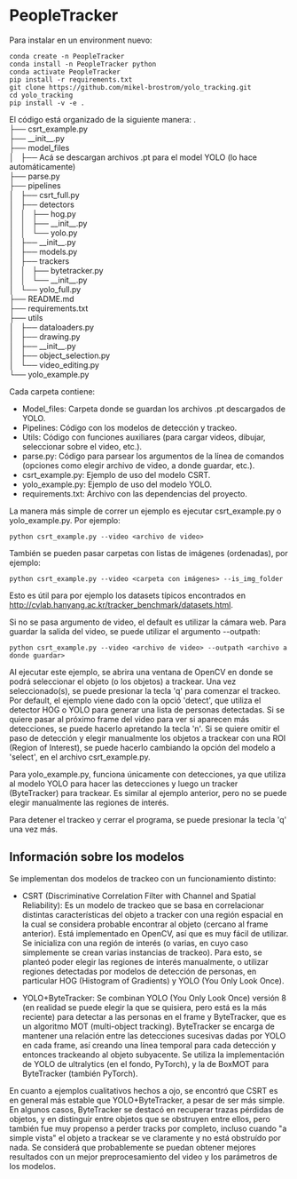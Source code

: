 # PeopleTracker

Para instalar en un environment nuevo:

```
conda create -n PeopleTracker
conda install -n PeopleTracker python
conda activate PeopleTracker
pip install -r requirements.txt
git clone https://github.com/mikel-brostrom/yolo_tracking.git
cd yolo_tracking
pip install -v -e .
```

El código está organizado de la siguiente manera:
.  
├── csrt_example.py  
├── \_\_init\_\_.py  
├── model_files  
│   ├── Acá se descargan archivos .pt para el model YOLO (lo hace automáticamente)  
├── parse.py  
├── pipelines  
│   ├── csrt_full.py  
│   ├── detectors  
│   │   ├── hog.py  
│   │   ├── \_\_init\_\_.py  
│   │   └── yolo.py  
│   ├── \_\_init\_\_.py  
│   ├── models.py  
│   ├── trackers  
│   │   ├── bytetracker.py  
│   │   └── \_\_init\_\_.py  
│   └── yolo_full.py  
├── README.md  
├── requirements.txt  
├── utils  
│   ├── dataloaders.py  
│   ├── drawing.py  
│   ├── \_\_init\_\_.py  
│   ├── object_selection.py  
│   └── video_editing.py  
└── yolo_example.py  

Cada carpeta contiene:

* Model_files: Carpeta donde se guardan los archivos .pt descargados de YOLO.
* Pipelines: Código con los modelos de detección y trackeo.
* Utils: Código con funciones auxiliares (para cargar videos, dibujar, seleccionar sobre el video, etc.).
* parse.py: Código para parsear los argumentos de la línea de comandos (opciones como elegir archivo de video, a donde guardar, etc.).
* csrt_example.py: Ejemplo de uso del modelo CSRT.
* yolo_example.py: Ejemplo de uso del modelo YOLO.
* requirements.txt: Archivo con las dependencias del proyecto.

La manera más simple de correr un ejemplo es ejecutar csrt_example.py o yolo_example.py. Por ejemplo:

```
python csrt_example.py --video <archivo de video>
```

También se pueden pasar carpetas con listas de imágenes (ordenadas), por ejemplo:

```
python csrt_example.py --video <carpeta con imágenes> --is_img_folder
```

Esto es útil para por ejemplo los datasets típicos encontrados en http://cvlab.hanyang.ac.kr/tracker_benchmark/datasets.html.

Si no se pasa argumento de video, el default es utilizar la cámara web. Para guardar la salida del video, se puede utilizar el argumento --outpath:

```
python csrt_example.py --video <archivo de video> --outpath <archivo a donde guardar>
```

Al ejecutar este ejemplo, se abrira una ventana de OpenCV en donde se podrá seleccionar el objeto (o los objetos) a trackear. Una vez seleccionado(s), se puede presionar la tecla 'q' para comenzar el trackeo. Por default, el ejemplo viene dado con la opció 'detect', que utiliza el detector HOG o YOLO para generar una lista de personas detectadas. Si se quiere pasar al próximo frame del video para ver si aparecen más detecciones, se puede hacerlo apretando la tecla 'n'. Si se quiere omitir el paso de detección y elegir manualmente los objetos a trackear con una ROI (Region of Interest), se puede hacerlo cambiando la opción del modelo a 'select', en el archivo csrt_example.py.

Para yolo_example.py, funciona únicamente con detecciones, ya que utiliza al modelo YOLO para hacer las detecciones y luego un tracker (ByteTracker) para trackear. Es similar al ejemplo anterior, pero no se puede elegir manualmente las regiones de interés.

Para detener el trackeo y cerrar el programa, se puede presionar la tecla 'q' una vez más.

## Información sobre los modelos

Se implementan dos modelos de trackeo con un funcionamiento distinto: 

* CSRT (Discriminative Correlation Filter with Channel and Spatial Reliability): Es un modelo de trackeo que se basa en correlacionar distintas características del objeto a tracker con una región espacial en la cual se considera probable encontrar al objeto (cercano al frame anterior). Está implementado en OpenCV, así que es muy fácil de utilizar. Se inicializa con una región de interés (o varias, en cuyo caso simplemente se crean varias instancias de trackeo). Para esto, se planteó poder elegir las regiones de interés manualmente, o utilizar regiones detectadas por modelos de detección de personas, en particular HOG (Histogram of Gradients) y YOLO (You Only Look Once).

* YOLO+ByteTracker: Se combinan YOLO (You Only Look Once) versión 8 (en realidad se puede elegir la que se quisiera, pero está es la más reciente) para detectar a las personas en el frame y ByteTracker, que es un algoritmo MOT (multi-object tracking). ByteTracker se encarga de mantener una relación entre las detecciones sucesivas dadas por YOLO en cada frame, así creando una línea temporal para cada detección y entonces trackeando al objeto subyacente. Se utiliza la implementación de YOLO de ultralytics (en el fondo, PyTorch), y la de BoxMOT para ByteTracker (también PyTorch). 

En cuanto a ejemplos cualitativos hechos a ojo, se encontró que CSRT es en general más estable que YOLO+ByteTracker, a pesar de ser más simple. En algunos casos, ByteTracker se destacó en recuperar trazas pérdidas de objetos, y en distinguir entre objetos que se obstruyen entre ellos, pero también fue muy propenso a perder tracks por completo, incluso cuando "a simple vista" el objeto a trackear se ve claramente y no está obstruído por nada. Se considerá que probablemente se puedan obtener mejores resultados con un mejor preprocesamiento del video y los parámetros de los modelos.

